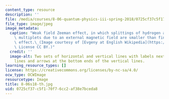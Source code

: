 ```yaml
---
content_type: resource
description: ''
file: /media/courses/8-06-quantum-physics-iii-spring-2018/0725cf37c5f170f76cc2af38e7bceda8_8-06s18-th.jpg
file_type: image/jpeg
image_metadata:
  caption: "Weak field Zeeman effect, in which splittings of hydrogen atom degenerate\
    \ multiplets due to an external magnetic field are smaller than fine-structure\
    \ effect.\_(Image courtesy of [Evgeny at English Wikipedia](https://en.wikipedia.org/wiki/File:Zeeman_p_s_doublet.svg#file).\
    \ License CC BY.)"
  credit: ''
  image-alt: Two sets of horizontal and vertical lines with labels next to the horizontal
    lines and arrows at the bottom ends of the vertical lines.
learning_resource_types: []
license: https://creativecommons.org/licenses/by-nc-sa/4.0/
ocw_type: OCWImage
resourcetype: Image
title: 8-06s18-th.jpg
uid: 0725cf37-c5f1-70f7-6cc2-af38e7bceda8
---
```

